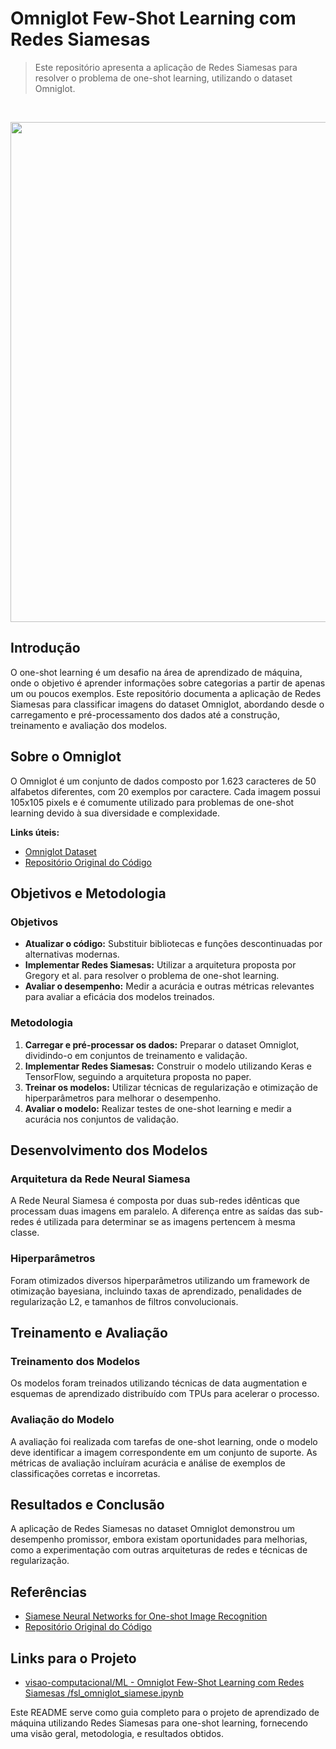 # Omniglot Few-Shot Learning com Redes Siamesas

> Este repositório apresenta a aplicação de Redes Siamesas para resolver o problema de one-shot learning, utilizando o dataset Omniglot.

</br> <div align="center"> <img src="https://github.com/brendenlake/omniglot/raw/master/omniglot_grid.jpg" width="800"> </div>

## Introdução

O one-shot learning é um desafio na área de aprendizado de máquina, onde o objetivo é aprender informações sobre categorias a partir de apenas um ou poucos exemplos. Este repositório documenta a aplicação de Redes Siamesas para classificar imagens do dataset Omniglot, abordando desde o carregamento e pré-processamento dos dados até a construção, treinamento e avaliação dos modelos.

## Sobre o Omniglot

O Omniglot é um conjunto de dados composto por 1.623 caracteres de 50 alfabetos diferentes, com 20 exemplos por caractere. Cada imagem possui 105x105 pixels e é comumente utilizado para problemas de one-shot learning devido à sua diversidade e complexidade.

**Links úteis:**

- [Omniglot Dataset](https://www.cs.cmu.edu/~rsalakhu/papers/oneshot1.pdf)
- [Repositório Original do Código](https://github.com/akshaysharma096/Siamese-Networks/blob/master/Few%20Shot%20Learning%20-%20V1.ipynb)

## Objetivos e Metodologia

### Objetivos

- **Atualizar o código:** Substituir bibliotecas e funções descontinuadas por alternativas modernas.
- **Implementar Redes Siamesas:** Utilizar a arquitetura proposta por Gregory et al. para resolver o problema de one-shot learning.
- **Avaliar o desempenho:** Medir a acurácia e outras métricas relevantes para avaliar a eficácia dos modelos treinados.

### Metodologia

1. **Carregar e pré-processar os dados:** Preparar o dataset Omniglot, dividindo-o em conjuntos de treinamento e validação.
2. **Implementar Redes Siamesas:** Construir o modelo utilizando Keras e TensorFlow, seguindo a arquitetura proposta no paper.
3. **Treinar os modelos:** Utilizar técnicas de regularização e otimização de hiperparâmetros para melhorar o desempenho.
4. **Avaliar o modelo:** Realizar testes de one-shot learning e medir a acurácia nos conjuntos de validação.

## Desenvolvimento dos Modelos

### Arquitetura da Rede Neural Siamesa

A Rede Neural Siamesa é composta por duas sub-redes idênticas que processam duas imagens em paralelo. A diferença entre as saídas das sub-redes é utilizada para determinar se as imagens pertencem à mesma classe.

### Hiperparâmetros

Foram otimizados diversos hiperparâmetros utilizando um framework de otimização bayesiana, incluindo taxas de aprendizado, penalidades de regularização L2, e tamanhos de filtros convolucionais.

## Treinamento e Avaliação

### Treinamento dos Modelos

Os modelos foram treinados utilizando técnicas de data augmentation e esquemas de aprendizado distribuído com TPUs para acelerar o processo.

### Avaliação do Modelo

A avaliação foi realizada com tarefas de one-shot learning, onde o modelo deve identificar a imagem correspondente em um conjunto de suporte. As métricas de avaliação incluíram acurácia e análise de exemplos de classificações corretas e incorretas.

## Resultados e Conclusão

A aplicação de Redes Siamesas no dataset Omniglot demonstrou um desempenho promissor, embora existam oportunidades para melhorias, como a experimentação com outras arquiteturas de redes e técnicas de regularização.

## Referências

- [Siamese Neural Networks for One-shot Image Recognition](https://www.cs.cmu.edu/~rsalakhu/papers/oneshot1.pdf)
- [Repositório Original do Código](https://github.com/akshaysharma096/Siamese-Networks/blob/master/Few%20Shot%20Learning%20-%20V1.ipynb)

## Links para o Projeto

- [visao-computacional/ML - Omniglot Few-Shot Learning com Redes Siamesas
/fsl_omniglot_siamese.ipynb](https://github.com/rafarodrigues/visao-computacional/blob/main/ML%20-%20Omniglot%20Few-Shot%20Learning%20com%20Redes%20Siamesas/fsl_omniglot_siamese.ipynb)

Este README serve como guia completo para o projeto de aprendizado de máquina utilizando Redes Siamesas para one-shot learning, fornecendo uma visão geral, metodologia, e resultados obtidos.